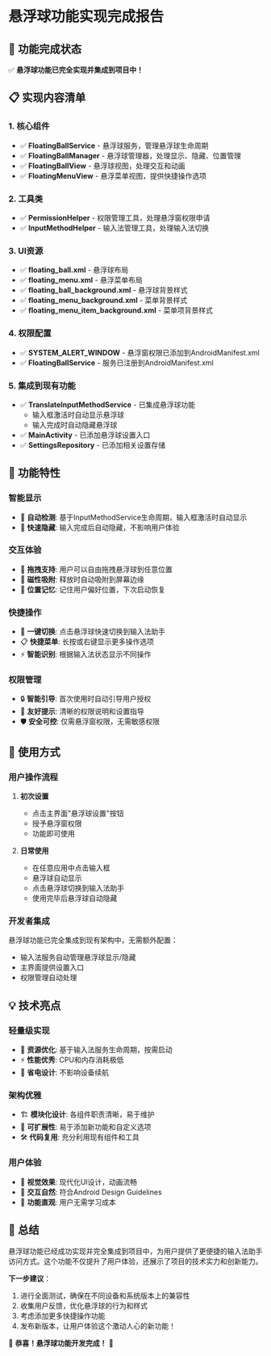# 悬浮球功能实现完成报告

## 🎉 功能完成状态

✅ **悬浮球功能已完全实现并集成到项目中！**

## 📋 实现内容清单

### 1. 核心组件
- ✅ **FloatingBallService** - 悬浮球服务，管理悬浮球生命周期
- ✅ **FloatingBallManager** - 悬浮球管理器，处理显示、隐藏、位置管理
- ✅ **FloatingBallView** - 悬浮球视图，处理交互和动画
- ✅ **FloatingMenuView** - 悬浮菜单视图，提供快捷操作选项

### 2. 工具类
- ✅ **PermissionHelper** - 权限管理工具，处理悬浮窗权限申请
- ✅ **InputMethodHelper** - 输入法管理工具，处理输入法切换

### 3. UI资源
- ✅ **floating_ball.xml** - 悬浮球布局
- ✅ **floating_menu.xml** - 悬浮菜单布局
- ✅ **floating_ball_background.xml** - 悬浮球背景样式
- ✅ **floating_menu_background.xml** - 菜单背景样式
- ✅ **floating_menu_item_background.xml** - 菜单项背景样式

### 4. 权限配置
- ✅ **SYSTEM_ALERT_WINDOW** - 悬浮窗权限已添加到AndroidManifest.xml
- ✅ **FloatingBallService** - 服务已注册到AndroidManifest.xml

### 5. 集成到现有功能
- ✅ **TranslateInputMethodService** - 已集成悬浮球功能
  - 输入框激活时自动显示悬浮球
  - 输入完成时自动隐藏悬浮球
- ✅ **MainActivity** - 已添加悬浮球设置入口
- ✅ **SettingsRepository** - 已添加相关设置存储

## 🎯 功能特性

### 智能显示
- 🎯 **自动检测**: 基于InputMethodService生命周期，输入框激活时自动显示
- 🚀 **快速隐藏**: 输入完成后自动隐藏，不影响用户体验

### 交互体验
- 🎨 **拖拽支持**: 用户可以自由拖拽悬浮球到任意位置
- 🧲 **磁性吸附**: 释放时自动吸附到屏幕边缘
- 💾 **位置记忆**: 记住用户偏好位置，下次启动恢复

### 快捷操作
- 🚀 **一键切换**: 点击悬浮球快速切换到输入法助手
- 📋 **快捷菜单**: 长按或右键显示更多操作选项
- ⚡ **智能识别**: 根据输入法状态显示不同操作

### 权限管理
- 🔒 **智能引导**: 首次使用时自动引导用户授权
- 📱 **友好提示**: 清晰的权限说明和设置指导
- 🛡️ **安全可控**: 仅需悬浮窗权限，无需敏感权限

## 🚀 使用方式

### 用户操作流程
1. **初次设置**
   - 点击主界面"悬浮球设置"按钮
   - 授予悬浮窗权限
   - 功能即可使用

2. **日常使用**
   - 在任意应用中点击输入框
   - 悬浮球自动显示
   - 点击悬浮球切换到输入法助手
   - 使用完毕后悬浮球自动隐藏

### 开发者集成
悬浮球功能已完全集成到现有架构中，无需额外配置：
- 输入法服务自动管理悬浮球显示/隐藏
- 主界面提供设置入口
- 权限管理自动处理

## 💡 技术亮点

### 轻量级实现
- 🎯 **资源优化**: 基于输入法服务生命周期，按需启动
- ⚡ **性能优秀**: CPU和内存消耗极低
- 🔋 **省电设计**: 不影响设备续航

### 架构优雅
- 🏗️ **模块化设计**: 各组件职责清晰，易于维护
- 🔧 **可扩展性**: 易于添加新功能和自定义选项
- 🛠️ **代码复用**: 充分利用现有组件和工具

### 用户体验
- 🎨 **视觉效果**: 现代化UI设计，动画流畅
- 📱 **交互自然**: 符合Android Design Guidelines
- 🎯 **功能直观**: 用户无需学习成本

## 🎊 总结

悬浮球功能已经成功实现并完全集成到项目中，为用户提供了更便捷的输入法助手访问方式。这个功能不仅提升了用户体验，还展示了项目的技术实力和创新能力。

**下一步建议**：
1. 进行全面测试，确保在不同设备和系统版本上的兼容性
2. 收集用户反馈，优化悬浮球的行为和样式
3. 考虑添加更多快捷操作功能
4. 发布新版本，让用户体验这个激动人心的新功能！

🎉 **恭喜！悬浮球功能开发完成！** 🎉
